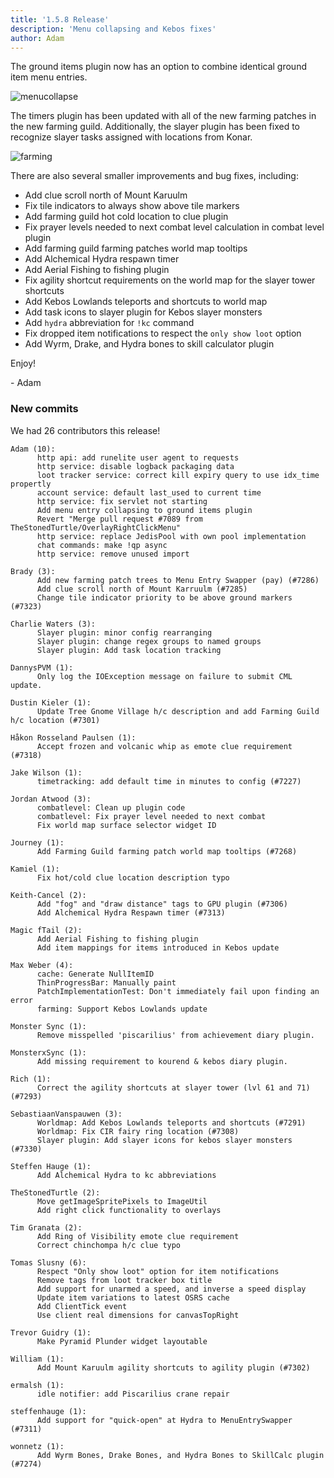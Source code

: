 ```yaml
---
title: '1.5.8 Release'
description: 'Menu collapsing and Kebos fixes'
author: Adam
---
```


The ground items plugin now has an option to combine identical ground item menu
entries.

![menucollapse](/img/blog/1.5.8-Release/menucollapse.png)

The timers plugin has been updated with all of the new farming patches in the
new farming guild. Additionally, the slayer plugin has been fixed to recognize
slayer tasks assigned with locations from Konar.

![farming](/img/blog/1.5.8-Release/farming.png)

There are also several smaller improvements and bug fixes, including:

- Add clue scroll north of Mount Karuulm
- Fix tile indicators to always show above tile markers
- Add farming guild hot cold location to clue plugin
- Fix prayer levels needed to next combat level calculation in combat level
  plugin
- Add farming guild farming patches world map tooltips
- Add Alchemical Hydra respawn timer
- Add Aerial Fishing to fishing plugin
- Fix agility shortcut requirements on the world map for the slayer tower
  shortcuts
- Add Kebos Lowlands teleports and shortcuts to world map
- Add task icons to slayer plugin for Kebos slayer monsters
- Add `hydra` abbreviation for `!kc` command
- Fix dropped item notifications to respect the `only show loot` option
- Add Wyrm, Drake, and Hydra bones to skill calculator plugin

Enjoy!

\- Adam

### New commits

We had 26 contributors this release!

```
Adam (10):
      http api: add runelite user agent to requests
      http service: disable logback packaging data
      loot tracker service: correct kill expiry query to use idx_time propertly
      account service: default last_used to current time
      http service: fix servlet not starting
      Add menu entry collapsing to ground items plugin
      Revert "Merge pull request #7089 from TheStonedTurtle/OverlayRightClickMenu"
      http service: replace JedisPool with own pool implementation
      chat commands: make !qp async
      http service: remove unused import

Brady (3):
      Add new farming patch trees to Menu Entry Swapper (pay) (#7286)
      Add clue scroll north of Mount Karruulm (#7285)
      Change tile indicator priority to be above ground markers (#7323)

Charlie Waters (3):
      Slayer plugin: minor config rearranging
      Slayer plugin: change regex groups to named groups
      Slayer plugin: Add task location tracking

DannysPVM (1):
      Only log the IOException message on failure to submit CML update.

Dustin Kieler (1):
      Update Tree Gnome Village h/c description and add Farming Guild h/c location (#7301)

Håkon Rosseland Paulsen (1):
      Accept frozen and volcanic whip as emote clue requirement (#7318)

Jake Wilson (1):
      timetracking: add default time in minutes to config (#7227)

Jordan Atwood (3):
      combatlevel: Clean up plugin code
      combatlevel: Fix prayer level needed to next combat
      Fix world map surface selector widget ID

Journey (1):
      Add Farming Guild farming patch world map tooltips (#7268)

Kamiel (1):
      Fix hot/cold clue location description typo

Keith-Cancel (2):
      Add "fog" and "draw distance" tags to GPU plugin (#7306)
      Add Alchemical Hydra Respawn timer (#7313)

Magic fTail (2):
      Add Aerial Fishing to fishing plugin
      Add item mappings for items introduced in Kebos update

Max Weber (4):
      cache: Generate NullItemID
      ThinProgressBar: Manually paint
      PatchImplementationTest: Don't immediately fail upon finding an error
      farming: Support Kebos Lowlands update

Monster Sync (1):
      Remove misspelled 'piscarilius' from achievement diary plugin.

MonsterxSync (1):
      Add missing requirement to kourend & kebos diary plugin.

Rich (1):
      Correct the agility shortcuts at slayer tower (lvl 61 and 71) (#7293)

SebastiaanVanspauwen (3):
      Worldmap: Add Kebos Lowlands teleports and shortcuts (#7291)
      Worldmap: Fix CIR fairy ring location (#7308)
      Slayer plugin: Add slayer icons for kebos slayer monsters (#7330)

Steffen Hauge (1):
      Add Alchemical Hydra to kc abbreviations

TheStonedTurtle (2):
      Move getImageSpritePixels to ImageUtil
      Add right click functionality to overlays

Tim Granata (2):
      Add Ring of Visibility emote clue requirement
      Correct chinchompa h/c clue typo

Tomas Slusny (6):
      Respect "Only show loot" option for item notifications
      Remove tags from loot tracker box title
      Add support for unarmed a speed, and inverse a speed display
      Update item variations to latest OSRS cache
      Add ClientTick event
      Use client real dimensions for canvasTopRight

Trevor Guidry (1):
      Make Pyramid Plunder widget layoutable

William (1):
      Add Mount Karuulm agility shortcuts to agility plugin (#7302)

ermalsh (1):
      idle notifier: add Piscarilius crane repair

steffenhauge (1):
      Add support for "quick-open" at Hydra to MenuEntrySwapper (#7311)

wonnetz (1):
      Add Wyrm Bones, Drake Bones, and Hydra Bones to SkillCalc plugin (#7274)
```
